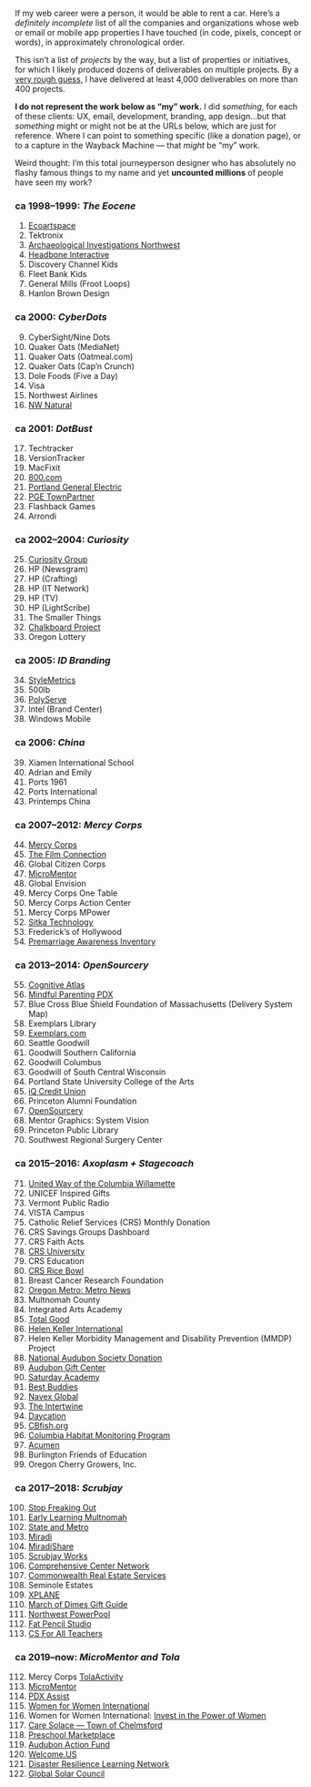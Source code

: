 If my web career were a person, it would be able to rent a car. Here’s a *definitely incomplete* list of all the companies and organizations whose web or email or mobile app properties I have touched (in code, pixels, concept or words), in approximately chronological order. 

This isn’t a list of *projects* by the way, but a list of properties or initiatives, for which I likely produced dozens of deliverables on multiple projects. By a [very rough guess](https://axoplasm.com/web-log/seven-year-report/), I have delivered at least 4,000 deliverables on more than 400 projects.

__I do not represent the work below as “my” work.__ I did *something*, for each of these clients: UX, email, development, branding, app design...but that *something* might or might not be at the URLs below, which are just for reference. Where I can point to something specific (like a donation page), or to a capture in the Wayback Machine — that *might* be “my” work.

Weird thought: I’m this total journeyperson designer who has absolutely no flashy famous things to my name and yet __uncounted millions__ of people have seen my work?


### ca 1998–1999: *The Eocene*

1. [Ecoartspace](https://web.archive.org/web/20020327235236/http://www.ecoartspace.org/)
1. Tektronix
1. [Archaeological Investigations Northwest](https://web.archive.org/web/19991230124111/http://www.ainw.com/)
1. [Headbone Interactive](https://web.archive.org/web/20000301003311/http://www.headbone.com/)
1. Discovery Channel Kids
1. Fleet Bank Kids
1. General Mills (Froot Loops)
8. Hanlon Brown Design


### ca 2000: *CyberDots*

9. CyberSight/Nine Dots
1. Quaker Oats (MediaNet)
1. Quaker Oats (Oatmeal.com)
1. Quaker Oats (Cap’n Crunch)
1. Dole Foods (Five a Day)
1. Visa
1. Northwest Airlines
1. [NW Natural](https://web.archive.org/web/20020802001016/http://www.nwnatural.com/home/home.asp)


### ca 2001: *DotBust*

17. Techtracker
1. VersionTracker
1. MacFixit
1. [800.com](https://web.archive.org/web/20011201072334/http://www.800.com/)
1. [Portland General Electric](https://web.archive.org/web/20020120142310/http://portlandgeneral.com/)
1. [PGE TownPartner](https://web.archive.org/web/20020326174000/http://townpartner.com/)
1. Flashback Games
1. Arrondi


### ca 2002–2004: *Curiosity*

25. [Curiosity Group](https://web.archive.org/web/20040604110612/http://curiositygroup.com/)
1. HP (Newsgram)
1. HP (Crafting)
1. HP (IT Network)
1. HP (TV)
1. HP (LightScribe)
1. The Smaller Things
1. [Chalkboard Project](https://web.archive.org/web/20050208103334/http://www.chalkboardproject.org/)
1. Oregon Lottery


### ca 2005: *ID Branding*

34. [StyleMetrics](https://web.archive.org/web/20081006220735/http://www.stylemetrics.com:80/)
1. 500lb
1. [PolyServe](https://web.archive.org/web/20051130013315/http://www.polyserve.com/)
1. Intel (Brand Center)
1. Windows Mobile


### ca 2006: *China*

39. Xiamen International School
1. Adrian and Emily
1. Ports 1961
1. Ports International
1. Printemps China


### ca 2007–2012: *Mercy Corps*

44. [Mercy Corps](https://web.archive.org/web/20130406205755/http://www.mercycorps.org/)
1. [The Film Connection](https://web.archive.org/web/20080724150510/http://www.thefilmconnection.org/)
1. Global Citizen Corps
1. [MicroMentor](https://micromentor.org)
1. Global Envision
1. Mercy Corps One Table
1. Mercy Corps Action Center
1. Mercy Corps MPower
1. [Sitka Technology](https://web.archive.org/web/20181023044922/http://sitkatech.com/)
1. Frederick’s of Hollywood
1. [Premarriage Awareness Inventory](https://web.archive.org/web/20110128113406/http://premarriageawareness.com/)


### ca 2013–2014: *OpenSourcery*

55. [Cognitive Atlas](https://cognitiveatlas.org)
1. [Mindful Parenting PDX](https://web.archive.org/web/20230203103444/https://mindfulparentingpdx.org/)
1. Blue Cross Blue Shield Foundation of Massachusetts (Delivery System Map)
1. Exemplars Library
1. [Exemplars.com](https://exemplars.com)
1. Seattle Goodwill
1. Goodwill Southern California
1. Goodwill Columbus
1. Goodwill of South Central Wisconsin
1. Portland State University College of the Arts
1. [iQ Credit Union](https://web.archive.org/web/20150209023348/http://www.iqcu.com/)
1. Princeton Alumni Foundation
1. [OpenSourcery](https://web.archive.org/web/20140220115655/http://www.opensourcery.com/)
1. Mentor Graphics: System Vision
1. Princeton Public Library
1. Southwest Regional Surgery Center


### ca 2015–2016: *Axoplasm + Stagecoach*

71. [United Way of the Columbia Willamette](https://www.unitedway-pdx.org)
1. UNICEF Inspired Gifts
1. Vermont Public Radio
1. VISTA Campus
1. Catholic Relief Services (CRS) Monthly Donation
1. CRS Savings Groups Dashboard
1. CRS Faith Acts
1. [CRS University](https://university.crs.org)
1. CRS Education
1. [CRS Rice Bowl](https://www.crsricebowl.org)
1. Breast Cancer Research Foundation
1. [Oregon Metro: Metro News](https://www.oregonmetro.gov/news)
1. Multnomah County
1. Integrated Arts Academy
1. [Total Good](https://totalgood.org)
1. [Helen Keller International](https://web.archive.org/web/20180807084624/http://hki.org/)
1. Helen Keller Morbidity Management and Disability Prevention (MMDP) Project
1. [National Audubon Society Donation](https://act.audubon.org/a/donate-ap)
1. [Audubon Gift Center](https://gifts.audubon.org)
1. [Saturday Academy](https://www.saturdayacademy.org)
1. [Best Buddies](https://www.bestbuddies.org/donate/)
1. [Navex Global](https://www.navexglobal.com)
1. [The Intertwine](https://www.theintertwine.org)
1. [Daycation](https://www.theintertwine.org/projects/daycation-mobile-app)
1. [CBfish.org](https://web.archive.org/web/20170711134249/https://www.cbfish.org/)
1. [Columbia Habitat Monitoring Program](https://www.champmonitoring.org)
1. [Acumen](https://acumen.org)
1. Burlington Friends of Education
1. Oregon Cherry Growers, Inc.


### ca 2017–2018: *Scrubjay*

100. [Stop Freaking Out](https://stopfreakingout.org)
1. [Early Learning Multnomah](https://www.earlylearningmultnomah.org)
1. [State and Metro](https://web.archive.org/web/20171116082543/http://www.stateandmetro.com/)
1. [Miradi](https://www.miradi.org)
1. [MiradiShare](https://www.miradishare.org/ux/home)
1. [Scrubjay Works](https://scrubjay.works)
1. [Comprehensive Center Network](https://compcenternetwork.org)
1. [Commonwealth Real Estate Services](https://cwres.com)
1. Seminole Estates
1. [XPLANE](https://xplane.com)
1. [March of Dimes Gift Guide](https://gifts.marchofdimes.org)
1. [Northwest PowerPool](https://www.nwpp.org)
1. [Fat Pencil Studio](//fatpencilstudio.com/)
1. [CS For All Teachers](//www.csforallteachers.org)


### ca 2019–now: *MicroMentor and Tola*

112. Mercy Corps [TolaActivity](//tola-activity.mercycorps.org)
1. [MicroMentor](//www.micromentor.org)
1. [PDX Assist](https://web.archive.org/web/20210620222716/https://pdxassist.com/)
1. [Women for Women International](//www.womenforwomen.org)
1. Women for Women International: [Invest in the Power of Women](http://www.womenforwomen.org/powerofwomen/)
1. [Care Solace — Town of Chelmsford](https://caresolace.com/site/chelmsford-ma)
1. [Preschool Marketplace](https://www.preschoolmarketplace.org)
1. [Audubon Action Fund](https://act.audubonactionfund.org/a/donate)
1. [Welcome.US](https://engage.welcome.us/a/donate)
1. [Disaster Resilience Learning Network](//drln.org)
1. [Global Solar Council](//globalsolarcouncil.org)


